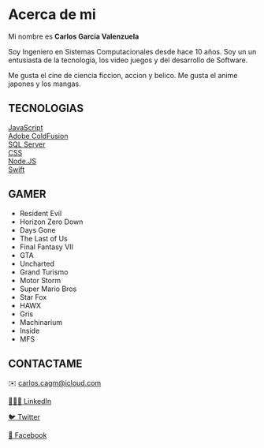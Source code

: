 # Acerca de mi
Mi nombre es **Carlos Garcia Valenzuela**

Soy Ingeniero en Sistemas Computacionales desde hace 10 años.
Soy un un entusiasta de la tecnologia, los video juegos y del desarrollo de Software.

Me gusta el cine de ciencia ficcion, accion y belico. Me gusta el anime japones y los mangas.

## TECNOLOGIAS

[JavaScript](Support/JS.md)<br>
[Adobe ColdFusion](Support/ACF.md)<br>
[SQL Server](Support/SQL.md)<br>
[CSS](Support/CSS.md)<br>
[Node.JS](Support/NJS.md)<br>
[Swift](Support/SW.md)

## GAMER

- Resident Evil
- Horizon Zero Down
- Days Gone
- The Last of Us
- Final Fantasy VII
- GTA
- Uncharted
- Grand Turismo
- Motor Storm
- Super Mario Bros
- Star Fox
- HAWX
- Gris
- Machinarium
- Inside
- MFS

## CONTACTAME

✉️ carlos.cagm@icloud.com

[👨🏻‍💻 LinkedIn](https://www.linkedin.com/in/isc-cagv/) 

[🐦 Twitter](https://twitter.com/CarlosCagm/)

[📘 Facebook](https://www.facebook.com/charls.ackerman)

